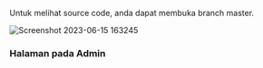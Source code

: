 Untuk melihat source code, anda dapat membuka branch master.

![Screenshot 2023-06-15 163245](https://github.com/AffanAts/Lsp_Affan/assets/99851872/724d6245-c288-4dd9-a247-bda1a16190e7)

### Halaman pada Admin

